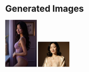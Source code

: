 # Generated Images



<img src="2025_10_16_01.webp" width="100"/> <img src="2025_10_16_02.webp" width="100"/>